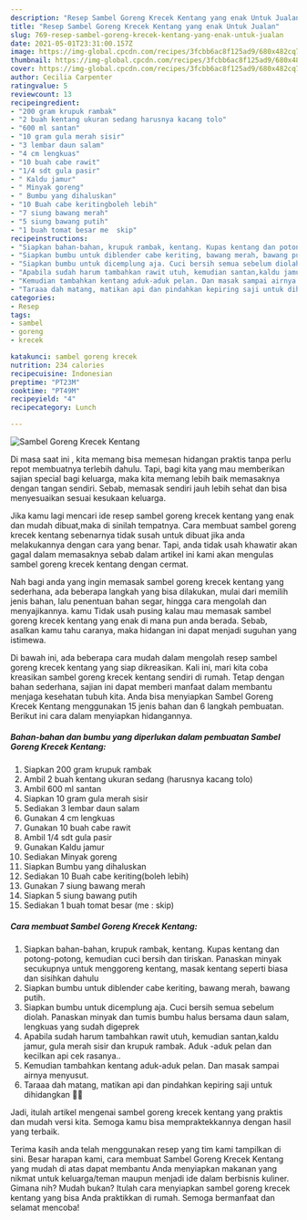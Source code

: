 ```yaml
---
description: "Resep Sambel Goreng Krecek Kentang yang enak Untuk Jualan"
title: "Resep Sambel Goreng Krecek Kentang yang enak Untuk Jualan"
slug: 769-resep-sambel-goreng-krecek-kentang-yang-enak-untuk-jualan
date: 2021-05-01T23:31:00.157Z
image: https://img-global.cpcdn.com/recipes/3fcbb6ac8f125ad9/680x482cq70/sambel-goreng-krecek-kentang-foto-resep-utama.jpg
thumbnail: https://img-global.cpcdn.com/recipes/3fcbb6ac8f125ad9/680x482cq70/sambel-goreng-krecek-kentang-foto-resep-utama.jpg
cover: https://img-global.cpcdn.com/recipes/3fcbb6ac8f125ad9/680x482cq70/sambel-goreng-krecek-kentang-foto-resep-utama.jpg
author: Cecilia Carpenter
ratingvalue: 5
reviewcount: 13
recipeingredient:
- "200 gram krupuk rambak"
- "2 buah kentang ukuran sedang harusnya kacang tolo"
- "600 ml santan"
- "10 gram gula merah sisir"
- "3 lembar daun salam"
- "4 cm lengkuas"
- "10 buah cabe rawit"
- "1/4 sdt gula pasir"
- " Kaldu jamur"
- " Minyak goreng"
- " Bumbu yang dihaluskan"
- "10 Buah cabe keritingboleh lebih"
- "7 siung bawang merah"
- "5 siung bawang putih"
- "1 buah tomat besar me  skip"
recipeinstructions:
- "Siapkan bahan-bahan, krupuk rambak, kentang. Kupas kentang dan potong-potong, kemudian cuci bersih dan tiriskan. Panaskan minyak secukupnya untuk menggoreng kentang, masak kentang seperti biasa dan sisihkan dahulu"
- "Siapkan bumbu untuk diblender cabe keriting, bawang merah, bawang putih."
- "Siapkan bumbu untuk dicemplung aja. Cuci bersih semua sebelum diolah. Panaskan minyak dan tumis bumbu halus bersama daun salam, lengkuas yang sudah digeprek"
- "Apabila sudah harum tambahkan rawit utuh, kemudian santan,kaldu jamur, gula merah sisir dan krupuk rambak. Aduk -aduk pelan dan kecilkan api cek rasanya.."
- "Kemudian tambahkan kentang aduk-aduk pelan. Dan masak sampai airnya menyusut."
- "Taraaa dah matang, matikan api dan pindahkan kepiring saji untuk dihidangkan 🤗😋"
categories:
- Resep
tags:
- sambel
- goreng
- krecek

katakunci: sambel goreng krecek 
nutrition: 234 calories
recipecuisine: Indonesian
preptime: "PT23M"
cooktime: "PT49M"
recipeyield: "4"
recipecategory: Lunch

---
```



![Sambel Goreng Krecek Kentang](https://img-global.cpcdn.com/recipes/3fcbb6ac8f125ad9/680x482cq70/sambel-goreng-krecek-kentang-foto-resep-utama.jpg)

Di masa  saat ini , kita memang bisa memesan hidangan praktis tanpa perlu repot membuatnya terlebih dahulu. Tapi, bagi kita yang mau memberikan sajian special bagi keluarga, maka kita memang lebih baik memasaknya dengan tangan sendiri. Sebab, memasak sendiri jauh lebih sehat dan bisa menyesuaikan sesuai kesukaan keluarga.

Jika kamu lagi mencari ide resep sambel goreng krecek kentang yang enak dan mudah dibuat,maka di sinilah tempatnya. Cara membuat sambel goreng krecek kentang  sebenarnya tidak susah untuk dibuat jika anda melakukannya dengan cara yang benar. Tapi, anda tidak usah khawatir akan gagal dalam memasaknya 
sebab dalam artikel ini kami akan mengulas sambel goreng krecek kentang dengan cermat.  



Nah bagi anda yang ingin memasak sambel goreng krecek kentang yang sederhana, ada beberapa langkah yang bisa dilakukan, mulai dari memilih jenis bahan, lalu penentuan bahan segar, hingga cara mengolah dan menyajikannya. kamu Tidak usah pusing kalau mau memasak sambel goreng krecek kentang yang enak di mana pun anda berada. Sebab, asalkan kamu  tahu caranya, maka hidangan ini dapat menjadi suguhan yang istimewa.

Di bawah ini, ada beberapa cara mudah dalam mengolah resep sambel goreng krecek kentang yang siap dikreasikan. Kali ini, mari kita coba kreasikan sambel goreng krecek kentang sendiri di rumah. Tetap dengan bahan sederhana, sajian ini dapat memberi manfaat dalam membantu menjaga kesehatan tubuh kita. Anda bisa menyiapkan Sambel Goreng Krecek Kentang menggunakan 15 jenis bahan dan 6 langkah pembuatan. Berikut ini cara dalam menyiapkan hidangannya.

<!--inarticleads1-->

##### Bahan-bahan dan bumbu yang diperlukan dalam pembuatan Sambel Goreng Krecek Kentang:

1. Siapkan 200 gram krupuk rambak
1. Ambil 2 buah kentang ukuran sedang (harusnya kacang tolo)
1. Ambil 600 ml santan
1. Siapkan 10 gram gula merah sisir
1. Sediakan 3 lembar daun salam
1. Gunakan 4 cm lengkuas
1. Gunakan 10 buah cabe rawit
1. Ambil 1/4 sdt gula pasir
1. Gunakan  Kaldu jamur
1. Sediakan  Minyak goreng
1. Siapkan  Bumbu yang dihaluskan
1. Sediakan 10 Buah cabe keriting(boleh lebih)
1. Gunakan 7 siung bawang merah
1. Siapkan 5 siung bawang putih
1. Sediakan 1 buah tomat besar (me : skip)




<!--inarticleads2-->

##### Cara membuat Sambel Goreng Krecek Kentang:

1. Siapkan bahan-bahan, krupuk rambak, kentang. Kupas kentang dan potong-potong, kemudian cuci bersih dan tiriskan. Panaskan minyak secukupnya untuk menggoreng kentang, masak kentang seperti biasa dan sisihkan dahulu
1. Siapkan bumbu untuk diblender cabe keriting, bawang merah, bawang putih.
1. Siapkan bumbu untuk dicemplung aja. Cuci bersih semua sebelum diolah. Panaskan minyak dan tumis bumbu halus bersama daun salam, lengkuas yang sudah digeprek
1. Apabila sudah harum tambahkan rawit utuh, kemudian santan,kaldu jamur, gula merah sisir dan krupuk rambak. Aduk -aduk pelan dan kecilkan api cek rasanya..
1. Kemudian tambahkan kentang aduk-aduk pelan. Dan masak sampai airnya menyusut.
1. Taraaa dah matang, matikan api dan pindahkan kepiring saji untuk dihidangkan 🤗😋




Jadi, itulah artikel mengenai  sambel goreng krecek kentang  yang praktis dan mudah versi kita. Semoga kamu bisa mempraktekkannya dengan hasil yang terbaik. 

Terima kasih anda telah menggunakan resep yang tim kami tampilkan di sini. Besar harapan kami, cara membuat  Sambel Goreng Krecek Kentang yang mudah di atas dapat membantu Anda menyiapkan makanan yang nikmat untuk keluarga/teman maupun menjadi ide dalam berbisnis kuliner. Gimana nih? Mudah bukan? Itulah cara menyiapkan sambel goreng krecek kentang yang bisa Anda praktikkan di rumah. Semoga bermanfaat dan selamat mencoba!

